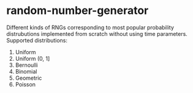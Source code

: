 # random-number-generator

Different kinds of RNGs corresponding to most popular probability distrubutions implemented from scratch without using time parameters.
Supported distributions:
1. Uniform
2. Uniform (0, 1]
3. Bernoulli
4. Binomial
5. Geometric
6. Poisson
